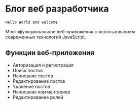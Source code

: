 # Блог веб разработчика

`Hello World and welcome`

Многофункциональное веб-приложения с использованием современных технологий JavaScript.

## Функции веб-приложения

- Авторизация и регистрация
- Поиск постов
- Написание постов
- Редактирование постов
- Удаление постов
- Написание комментариев
- Редактирование ролей
